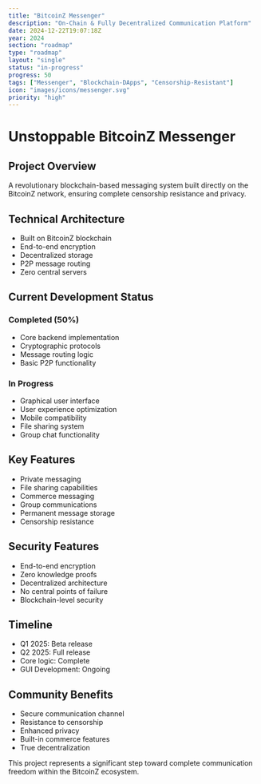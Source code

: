 ```yaml
---
title: "BitcoinZ Messenger"
description: "On-Chain & Fully Decentralized Communication Platform"
date: 2024-12-22T19:07:18Z
year: 2024
section: "roadmap"
type: "roadmap"
layout: "single"
status: "in-progress"
progress: 50
tags: ["Messenger", "Blockchain-DApps", "Censorship-Resistant"]
icon: "images/icons/messenger.svg"
priority: "high"
---
```


# Unstoppable BitcoinZ Messenger

## Project Overview
A revolutionary blockchain-based messaging system built directly on the BitcoinZ network, ensuring complete censorship resistance and privacy.

## Technical Architecture
- Built on BitcoinZ blockchain
- End-to-end encryption
- Decentralized storage
- P2P message routing
- Zero central servers

## Current Development Status
### Completed (50%)
- Core backend implementation
- Cryptographic protocols
- Message routing logic
- Basic P2P functionality

### In Progress
- Graphical user interface
- User experience optimization
- Mobile compatibility
- File sharing system
- Group chat functionality

## Key Features
- Private messaging
- File sharing capabilities
- Commerce messaging
- Group communications
- Permanent message storage
- Censorship resistance

## Security Features
- End-to-end encryption
- Zero knowledge proofs
- Decentralized architecture
- No central points of failure
- Blockchain-level security

## Timeline
- Q1 2025: Beta release
- Q2 2025: Full release
- Core logic: Complete
- GUI Development: Ongoing

## Community Benefits
- Secure communication channel
- Resistance to censorship
- Enhanced privacy
- Built-in commerce features
- True decentralization

This project represents a significant step toward complete communication freedom within the BitcoinZ ecosystem.
